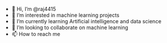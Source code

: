 - 👋 Hi, I’m @raj4415
- 👀 I’m interested in machine learning projects 
- 🌱 I’m currently learning Artificial intelligence and data science 
- 💞️ I’m looking to collaborate on machine learning 
- 📫 How to reach me 

<!---
raj4415/raj4415 is a ✨ special ✨ repository because its `README.md` (this file) appears on your GitHub profile.
You can click the Preview link to take a look at your changes.
--->
